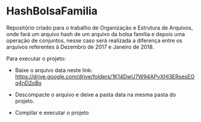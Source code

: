 # HashBolsaFamilia


Repositório criado para o trabalho de Organização e Estrutura de Arquivos, onde fará um arquivo hash de um arquivo da bolsa família e depois uma operação de conjuntos, nesse caso será realizada a diferença entre os arquivos referentes à Dezembro de 2017 e Janeiro de 2018.




Para executar o projeto:

- Baixe o arquivo data neste link: https://drive.google.com/drive/folders/1K14DwU7W94APyXHl3ERsesEOq4nD2oBx

- Descompacte o arquivo e deixe a pasta data na mesma pasta do projeto.

- Compilar e executar o projeto
